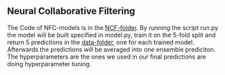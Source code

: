 ## Neural Collaborative Filtering
The Code of NFC-models is in the [NCF-folder](https://github.com/B1T0/CILProject22/tree/main/NFC). By running the script run.py the model will be built specified in model.py, train it on the 5-fold split and return 5 predictions in the [data-folder](https://github.com/B1T0/CILProject22/tree/main/data), one for each trained model. Afterwards the predictions will be averaged into one ensemble prediciton. The hyperparameters are the ones we used in our final predictions are doing hyperparameter tuning.
